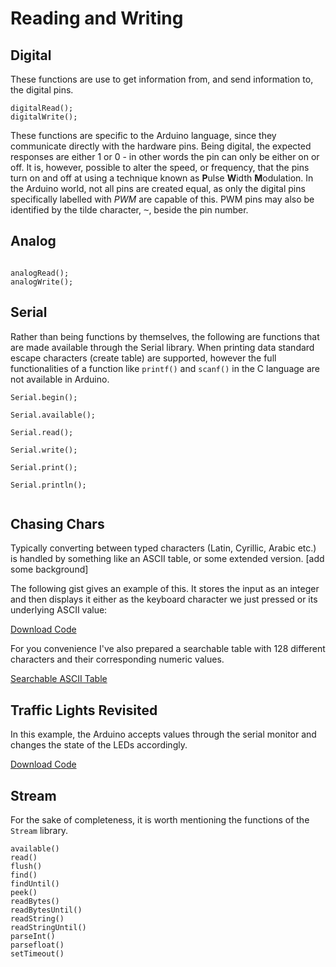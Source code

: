 # Reading and Writing

## Digital

These functions are use to get information from, and send information to, the digital pins.

```
digitalRead();
digitalWrite();
```

These functions are specific to the Arduino language, since they communicate directly with the hardware pins. Being digital, the expected responses are either 1 or 0 - in other words the pin can only be either on or off. It is, however, possible to alter the speed, or frequency, that the pins turn on and off at using a technique known as **P**ulse **W**idth **M**odulation. In the Arduino world, not all pins are created equal, as only the digital pins specifically labelled with *PWM* are capable of this. PWM pins may also be identified by the tilde character, <kbd>~</kbd>, beside the pin number.
## Analog

```

analogRead();
analogWrite();

```


## Serial

Rather than being functions by themselves, the following are functions that are made available through the Serial library.
When printing data standard escape characters (create table) are supported, however the full functionalities of a function like `printf()` and `scanf()` in the C language are not available in Arduino.

```
Serial.begin();

Serial.available();

Serial.read();

Serial.write();

Serial.print();

Serial.println();


```

## Chasing Chars

Typically converting between typed characters (Latin, Cyrillic, Arabic etc.) is handled by something like an ASCII table, or some extended version. [add some background] 

The following gist gives an example of this. It stores the input as an integer and then displays it either as the keyboard character we just pressed or its underlying ASCII value:

<code data-gist-id="0cf6a5f5290b12aa42bf"></code>
<a href="https://gist.github.com/domhnallohanlon/0cf6a5f5290b12aa42bf/download" class="text-success pull-right">Download Code</a><br>

For you convenience I've also prepared a searchable table with 128 different characters and their corresponding numeric values.

<a href="http://domhnallohanlon.github.io/cnotes/table.html" target="_blank">Searchable ASCII Table</a>

## Traffic Lights Revisited

In this example, the Arduino accepts values through the serial monitor and changes the state of the LEDs accordingly.

<code data-gist-id="99d31aa3d1b0ac8d85b0"></code>
<a href="https://gist.github.com/domhnallohanlon/99d31aa3d1b0ac8d85b0/download" class="text-success pull-right">Download Code</a><br>

## Stream

For the sake of completeness, it is worth mentioning the functions of the `Stream` library. 

```
available()
read()
flush()
find()
findUntil()
peek()
readBytes()
readBytesUntil()
readString()
readStringUntil()
parseInt()
parsefloat()
setTimeout()
```